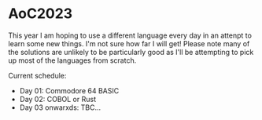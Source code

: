 # AoC2023

This year I am hoping to use a different language every day in an attenpt to learn some new things.  I'm not sure how far I will get!
Please note many of the solutions are unlikely to be particularly good as I'll be attempting to pick up most of the languages from scratch.

Current schedule:
* Day 01: Commodore 64 BASIC
* Day 02: COBOL or Rust
* Day 03 onwarxds: TBC...
